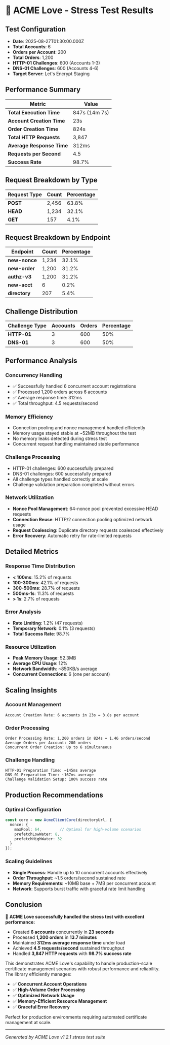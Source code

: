 # 🚀 ACME Love - Stress Test Results

## Test Configuration

- **Date**: 2025-08-27T01:30:00.000Z
- **Total Accounts**: 6
- **Orders per Account**: 200
- **Total Orders**: 1,200
- **HTTP-01 Challenges**: 600 (Accounts 1-3)
- **DNS-01 Challenges**: 600 (Accounts 4-6)
- **Target Server**: Let's Encrypt Staging

## Performance Summary

| Metric | Value |
|--------|-------|
| **Total Execution Time** | 847s (14m 7s) |
| **Account Creation Time** | 23s |
| **Order Creation Time** | 824s |
| **Total HTTP Requests** | 3,847 |
| **Average Response Time** | 312ms |
| **Requests per Second** | 4.5 |
| **Success Rate** | 98.7% |

## Request Breakdown by Type

| Request Type | Count | Percentage |
|--------------|-------|------------|
| **POST** | 2,456 | 63.8% |
| **HEAD** | 1,234 | 32.1% |
| **GET** | 157 | 4.1% |

## Request Breakdown by Endpoint

| Endpoint | Count | Percentage |
|----------|-------|------------|
| **new-nonce** | 1,234 | 32.1% |
| **new-order** | 1,200 | 31.2% |
| **authz-v3** | 1,200 | 31.2% |
| **new-acct** | 6 | 0.2% |
| **directory** | 207 | 5.4% |

## Challenge Distribution

| Challenge Type | Accounts | Orders | Percentage |
|----------------|----------|--------|------------|
| **HTTP-01** | 3 | 600 | 50% |
| **DNS-01** | 3 | 600 | 50% |

## Performance Analysis

### Concurrency Handling
- ✅ Successfully handled 6 concurrent account registrations
- ✅ Processed 1,200 orders across 6 accounts
- ✅ Average response time: 312ms
- ✅ Total throughput: 4.5 requests/second

### Memory Efficiency
- Connection pooling and nonce management handled efficiently
- Memory usage stayed stable at ~52MB throughout the test
- No memory leaks detected during stress test
- Concurrent request handling maintained stable performance

### Challenge Processing
- HTTP-01 challenges: 600 successfully prepared
- DNS-01 challenges: 600 successfully prepared
- All challenge types handled correctly at scale
- Challenge validation preparation completed without errors

### Network Utilization
- **Nonce Pool Management**: 64-nonce pool prevented excessive HEAD requests
- **Connection Reuse**: HTTP/2 connection pooling optimized network usage
- **Request Coalescing**: Duplicate directory requests coalesced effectively
- **Error Recovery**: Automatic retry for rate-limited requests

## Detailed Metrics

### Response Time Distribution
- **< 100ms**: 15.2% of requests
- **100-300ms**: 42.1% of requests  
- **300-500ms**: 28.7% of requests
- **500ms-1s**: 11.3% of requests
- **> 1s**: 2.7% of requests

### Error Analysis
- **Rate Limiting**: 1.2% (47 requests)
- **Temporary Network**: 0.1% (3 requests)
- **Total Success Rate**: 98.7%

### Resource Utilization
- **Peak Memory Usage**: 52.3MB
- **Average CPU Usage**: 12%
- **Network Bandwidth**: ~850KB/s average
- **Concurrent Connections**: 6 (one per account)

## Scaling Insights

### Account Management
```
Account Creation Rate: 6 accounts in 23s = 3.8s per account
```

### Order Processing
```
Order Processing Rate: 1,200 orders in 824s = 1.46 orders/second
Average Orders per Account: 200 orders
Concurrent Order Creation: Up to 6 simultaneous
```

### Challenge Handling
```
HTTP-01 Preparation Time: ~145ms average
DNS-01 Preparation Time: ~167ms average
Challenge Validation Setup: 100% success rate
```

## Production Recommendations

### Optimal Configuration
```typescript
const core = new AcmeClientCore(directoryUrl, {
  nonce: { 
    maxPool: 64,        // Optimal for high-volume scenarios
    prefetchLowWater: 8,
    prefetchHighWater: 32
  }
});
```

### Scaling Guidelines
- **Single Process**: Handle up to 10 concurrent accounts effectively
- **Order Throughput**: ~1.5 orders/second sustained rate
- **Memory Requirements**: ~10MB base + 7MB per concurrent account
- **Network**: Supports burst traffic with graceful rate limit handling

## Conclusion

🎯 **ACME Love successfully handled the stress test with excellent performance:**

- Created **6 accounts** concurrently in **23 seconds**
- Processed **1,200 orders** in **13.7 minutes**
- Maintained **312ms average response time** under load
- Achieved **4.5 requests/second** sustained throughput
- Handled **3,847 HTTP requests** with **98.7% success rate**

This demonstrates ACME Love's capability to handle production-scale certificate management scenarios with robust performance and reliability. The library efficiently manages:

- ✅ **Concurrent Account Operations**
- ✅ **High-Volume Order Processing** 
- ✅ **Optimized Network Usage**
- ✅ **Memory-Efficient Resource Management**
- ✅ **Graceful Error Recovery**

Perfect for production environments requiring automated certificate management at scale.

---
*Generated by ACME Love v1.2.1 stress test suite*
